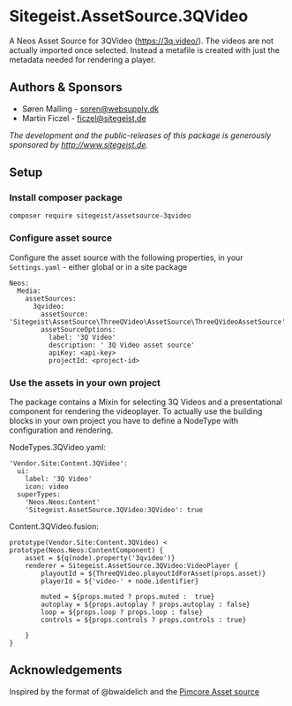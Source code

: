 # Sitegeist.AssetSource.3QVideo

A Neos Asset Source for 3QVideo (https://3q.video/). The videos are not actually imported once selected. 
Instead a metafile is created with just the metadata needed for rendering a player.

## Authors & Sponsors

* Søren Malling - soren@websupply.dk
* Martin Ficzel - ficzel@sitegeist.de

*The development and the public-releases of this package is generously sponsored
by http://www.sitegeist.de.*


## Setup

### Install composer package
`composer require sitegeist/assetsource-3qvideo`

### Configure asset source

Configure the asset source with the following properties, in your `Settings.yaml` - either global or in a site package

```
Neos:
  Media:
    assetSources:
      3qvideo:
        assetSource: 'Sitegeist\AssetSource\ThreeQVideo\AssetSource\ThreeQVideoAssetSource'
        assetSourceOptions:
          label: '3Q Video'
          description: ' 3Q Video asset source'
          apiKey: <api-key>
          projectId: <project-id>
```

### Use the assets in your own project

The package contains a Mixin for selecting 3Q Videos and a presentational component for rendering the videoplayer. 
To actually use the building blocks in your own project you have to define a NodeType with configuration and rendering.

NodeTypes.3QVideo.yaml:
```
'Vendor.Site:Content.3QVideo':
  ui:
    label: '3Q Video'
    icon: video
  superTypes:
    'Neos.Neos:Content'    
    'Sitegeist.AssetSource.3QVideo:3QVideo': true
```

Content.3QVideo.fusion:
```
prototype(Vendor.Site:Content.3QVideo) < prototype(Neos.Neos:ContentComponent) {
    asset = ${q(node).property('3qvideo')}
    renderer = Sitegeist.AssetSource.3QVideo:VideoPlayer {
        playoutId = ${ThreeQVideo.playoutIdForAsset(props.asset)}
        playerId = ${'video-' + node.identifier}

        muted = ${props.muted ? props.muted :  true}
        autoplay = ${props.autoplay ? props.autoplay : false}
        loop = ${props.loop ? props.loop : false}
        controls = ${props.controls ? props.controls : true}

    }
}
```

## Acknowledgements
Inspired by the format of @bwaidelich and the [Pimcore Asset source](https://github.com/bwaidelich/Wwwision.Neos.AssetSource.Pimcore/)
